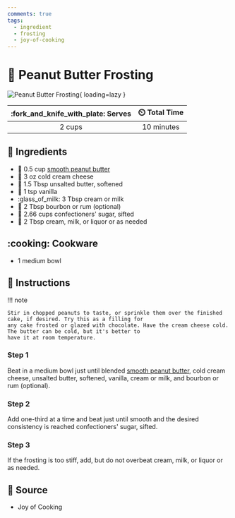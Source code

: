 ```yaml
---
comments: true
tags:
  - ingredient
  - frosting
  - joy-of-cooking
---
```

# :peanuts: Peanut Butter Frosting

![Peanut Butter Frosting](../../assets/images/peanut-butter-frosting.jpg){ loading=lazy }

| :fork_and_knife_with_plate: Serves | :timer_clock: Total Time |
|:----------------------------------:|:-----------------------: |
| 2 cups | 10 minutes |

## :salt: Ingredients

- :peanuts: 0.5 cup [smooth peanut butter][1]
- :bagel: 3 oz cold cream cheese
- :butter: 1.5 Tbsp unsalted butter, softened
- :icecream: 1 tsp vanilla
- :glass_of_milk: 3 Tbsp cream or milk
- :tumbler_glass: 2 Tbsp bourbon or rum (optional)
- :candy: 2.66 cups confectioners' sugar, sifted
- :tumbler_glass: 2 Tbsp cream, milk, or liquor or as needed

## :cooking: Cookware

- 1 medium bowl

## :pencil: Instructions

!!! note

    Stir in chopped peanuts to taste, or sprinkle them over the finished cake, if desired. Try this as a filling for
    any cake frosted or glazed with chocolate. Have the cream cheese cold. The butter can be cold, but it's better to
    have it at room temperature.

### Step 1

Beat in a medium bowl just until blended [smooth peanut butter][1], cold cream cheese, unsalted butter, softened,
vanilla, cream or milk, and bourbon or rum (optional).

### Step 2

Add one-third at a time and beat just until smooth and the desired consistency is reached confectioners' sugar, sifted.

### Step 3

If the frosting is too stiff, add, but do not overbeat cream, milk, or liquor or as needed.

## :link: Source

- Joy of Cooking

[1]: <../../ingredients/peanut-butter.md>
